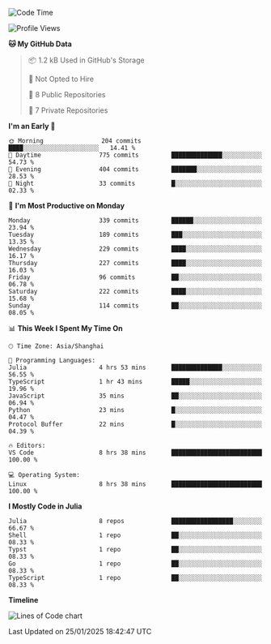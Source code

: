<!--START_SECTION:waka-->
![Code Time](http://img.shields.io/badge/Code%20Time-165%20hrs%208%20mins-blue)

![Profile Views](http://img.shields.io/badge/Profile%20Views-1-blue)

**🐱 My GitHub Data** 

> 📦 1.2 kB Used in GitHub's Storage 
 > 
> 🚫 Not Opted to Hire
 > 
> 📜 8 Public Repositories 
 > 
> 🔑 7 Private Repositories 
 > 
**I'm an Early 🐤** 

```text
🌞 Morning                204 commits         ████░░░░░░░░░░░░░░░░░░░░░   14.41 % 
🌆 Daytime                775 commits         ██████████████░░░░░░░░░░░   54.73 % 
🌃 Evening                404 commits         ███████░░░░░░░░░░░░░░░░░░   28.53 % 
🌙 Night                  33 commits          █░░░░░░░░░░░░░░░░░░░░░░░░   02.33 % 
```
📅 **I'm Most Productive on Monday** 

```text
Monday                   339 commits         ██████░░░░░░░░░░░░░░░░░░░   23.94 % 
Tuesday                  189 commits         ███░░░░░░░░░░░░░░░░░░░░░░   13.35 % 
Wednesday                229 commits         ████░░░░░░░░░░░░░░░░░░░░░   16.17 % 
Thursday                 227 commits         ████░░░░░░░░░░░░░░░░░░░░░   16.03 % 
Friday                   96 commits          ██░░░░░░░░░░░░░░░░░░░░░░░   06.78 % 
Saturday                 222 commits         ████░░░░░░░░░░░░░░░░░░░░░   15.68 % 
Sunday                   114 commits         ██░░░░░░░░░░░░░░░░░░░░░░░   08.05 % 
```


📊 **This Week I Spent My Time On** 

```text
🕑︎ Time Zone: Asia/Shanghai

💬 Programming Languages: 
Julia                    4 hrs 53 mins       ██████████████░░░░░░░░░░░   56.55 % 
TypeScript               1 hr 43 mins        █████░░░░░░░░░░░░░░░░░░░░   19.96 % 
JavaScript               35 mins             ██░░░░░░░░░░░░░░░░░░░░░░░   06.94 % 
Python                   23 mins             █░░░░░░░░░░░░░░░░░░░░░░░░   04.47 % 
Protocol Buffer          22 mins             █░░░░░░░░░░░░░░░░░░░░░░░░   04.39 % 

🔥 Editors: 
VS Code                  8 hrs 38 mins       █████████████████████████   100.00 % 

💻 Operating System: 
Linux                    8 hrs 38 mins       █████████████████████████   100.00 % 
```

**I Mostly Code in Julia** 

```text
Julia                    8 repos             █████████████████░░░░░░░░   66.67 % 
Shell                    1 repo              ██░░░░░░░░░░░░░░░░░░░░░░░   08.33 % 
Typst                    1 repo              ██░░░░░░░░░░░░░░░░░░░░░░░   08.33 % 
Go                       1 repo              ██░░░░░░░░░░░░░░░░░░░░░░░   08.33 % 
TypeScript               1 repo              ██░░░░░░░░░░░░░░░░░░░░░░░   08.33 % 
```



**Timeline**

![Lines of Code chart](https://raw.githubusercontent.com/dhtantoy/dhtantoy/main/assets/bar_graph.png)


 Last Updated on 25/01/2025 18:42:47 UTC
<!--END_SECTION:waka-->



<!--
**dhtantoy/dhtantoy** is a ✨ _special_ ✨ repository because its `README.md` (this file) appears on your GitHub profile.

Here are some ideas to get you started:

- 🔭 I’m currently working on ...
- 🌱 I’m currently learning ...
- 👯 I’m looking to collaborate on ...
- 🤔 I’m looking for help with ...
- 💬 Ask me about ...
- 📫 How to reach me: ...
- 😄 Pronouns: ...
- ⚡ Fun fact: ...
-->

